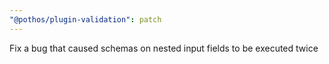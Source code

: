 ```yaml
---
"@pothos/plugin-validation": patch
---
```


Fix a bug that caused schemas on nested input fields to be executed twice
